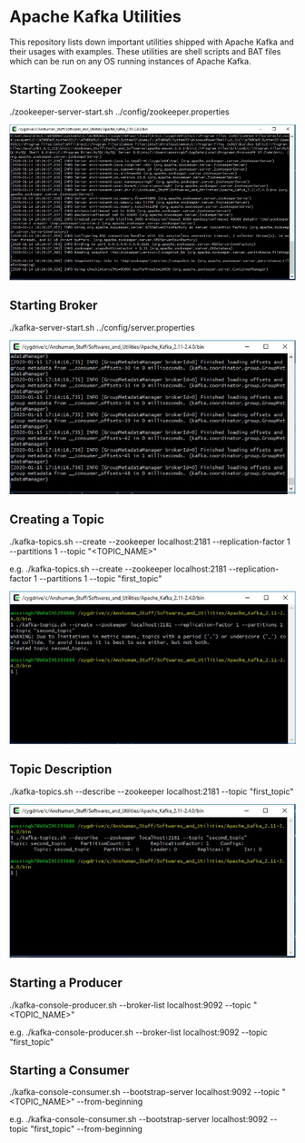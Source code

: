 # Apache Kafka Utilities

This repository lists down important utilities shipped with Apache Kafka and their usages with examples. These utilities are shell scripts and BAT files which can be run on any OS running instances of Apache Kafka.

Starting Zookeeper
------------------
./zookeeper-server-start.sh ../config/zookeeper.properties

![Starting Zookeeper](images/starting_zookeeper.JPG)



Starting Broker
---------------
./kafka-server-start.sh ../config/server.properties

![Starting Broker](./images/starting_broker.JPG)

Creating a Topic
----------------
./kafka-topics.sh --create --zookeeper localhost:2181 --replication-factor 1 --partitions 1 --topic "<TOPIC_NAME>"

e.g.
./kafka-topics.sh --create --zookeeper localhost:2181 --replication-factor 1 --partitions 1 --topic "first_topic"

![Creating a Topic](images/creating_topic.JPG)


Topic Description
-----------------
./kafka-topics.sh --describe  --zookeeper localhost:2181 --topic "first_topic"

![Topic Description](images/topic_description.JPG)


Starting a Producer
-------------------
./kafka-console-producer.sh --broker-list localhost:9092 --topic "<TOPIC_NAME>"

e.g.
./kafka-console-producer.sh --broker-list localhost:9092 --topic "first_topic"


Starting a Consumer
-------------------
./kafka-console-consumer.sh --bootstrap-server localhost:9092 --topic "<TOPIC_NAME>" --from-beginning

e.g.
./kafka-console-consumer.sh --bootstrap-server localhost:9092 --topic "first_topic" --from-beginning